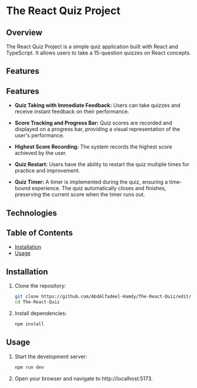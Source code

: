 # The React Quiz Project

## Overview

The React Quiz Project is a simple quiz application built with React and TypeScript. It allows users to take a 15-question quizzes on React concepts.

## Features

## Features

- **Quiz Taking with Immediate Feedback:** Users can take quizzes and receive instant feedback on their performance.

- **Score Tracking and Progress Bar:** Quiz scores are recorded and displayed on a progress bar, providing a visual representation of the user's performance.

- **Highest Score Recording:** The system records the highest score achieved by the user.

- **Quiz Restart:** Users have the ability to restart the quiz multiple times for practice and improvement.

- **Quiz Timer:** A timer is implemented during the quiz, ensuring a time-bound experience. The quiz automatically closes and finishes, preserving the current score when the timer runs out.

## Technologies


## Table of Contents

- [Installation](#installation)
- [Usage](#usage)

## Installation

1. Clone the repository:

   ```bash
   git clone https://github.com/AbdAlfadeel-Hamdy/The-React-Quiz/edit/main/README.md
   cd The-React-Quiz
   
2. Install dependencies:
   
    ```bash
   npm install

## Usage

1. Start the development server:

    ```bash
   npm run dev

2. Open your browser and navigate to http://localhost:5173.



   


